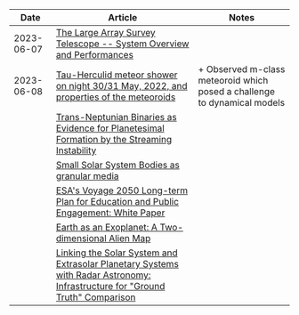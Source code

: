 | Date | Article | Notes | 
| ---- | ---- | ---- |
| 2023-06-07 | [The Large Array Survey Telescope -- System Overview and Performances](https://arxiv.org/abs/2304.04796) | |
| 2023-06-08 | [Tau-Herculid meteor shower on night 30/31 May, 2022, and properties of the meteoroids](https://arxiv.org/abs/2305.13748) | + Observed m-class meteoroid which posed a challenge to dynamical models |
| | [Trans-Neptunian Binaries as Evidence for Planetesimal Formation by the Streaming Instability](https://arxiv.org/abs/1906.11344) |
| | [Small Solar System Bodies as granular media](https://arxiv.org/abs/1907.02615) |
| | [ESA's Voyage 2050 Long-term Plan for Education and Public Engagement: White Paper](https://arxiv.org/abs/1908.01546) |
| | [Earth as an Exoplanet: A Two-dimensional Alien Map](https://arxiv.org/abs/1908.04350) |
| | [Linking the Solar System and Extrasolar Planetary Systems with Radar Astronomy: Infrastructure for "Ground Truth" Comparison](https://arxiv.org/abs/1908.05171) |
